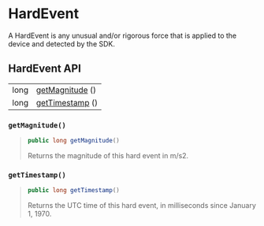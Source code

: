 # HardEvent

A HardEvent is any unusual and/or rigorous force that is applied to the device and detected by the SDK.

## HardEvent API

|  |  |
| :--- | :--- |
| long | [getMagnitude](hardevent.md#getmagnitude) \(\) |
| long | [getTimestamp](hardevent.md#gettimestamp) \(\) |



### `getMagnitude()`

> ```java
> public long getMagnitude()
> ```
>
> Returns the magnitude of this hard event in m/s2.

### `getTimestamp()`

> ```java
> public long getTimestamp()
> ```
>
> Returns the UTC time of this hard event, in milliseconds since January 1, 1970.

